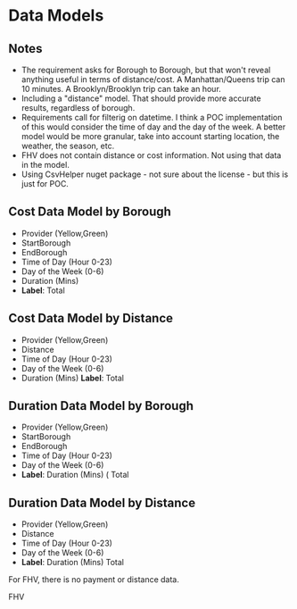 # Data Models

## Notes
* The requirement asks for Borough to Borough, but that won't reveal anything useful in terms of distance/cost. A Manhattan/Queens trip can 10 minutes. A Brooklyn/Brooklyn trip can take an hour. 
* Including a "distance" model. That should provide more accurate results, regardless of borough.
* Requirements call for filterig on datetime. I think a POC implementation of this would consider the time of day and the day of the week. A better model would be more granular, take into account starting location, the weather, the season, etc.
* FHV does not contain distance or cost information. Not using that data in the model.
* Using CsvHelper nuget package - not sure about the license - but this is just for POC.

## Cost Data Model by Borough
* Provider (Yellow,Green)
* StartBorough
* EndBorough
* Time of Day (Hour 0-23)
* Day of the Week (0-6)
* Duration (Mins)
* **Label**: Total

## Cost Data Model by Distance
* Provider (Yellow,Green)
* Distance
* Time of Day (Hour 0-23)
* Day of the Week (0-6)
* Duration (Mins)
**Label**: Total

## Duration Data Model by Borough

* Provider (Yellow,Green)
* StartBorough
* EndBorough
* Time of Day (Hour 0-23)
* Day of the Week (0-6)
* **Label**: Duration (Mins)
( Total

## Duration Data Model by Distance

* Provider (Yellow,Green)
* Distance
* Time of Day (Hour 0-23)
* Day of the Week (0-6)
* **Label**: Duration (Mins)
Total

For FHV, there is no payment or distance data.

FHV 